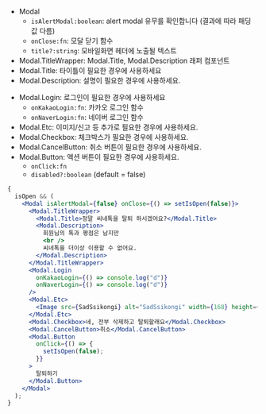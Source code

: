 - Modal
  - `isAlertModal:boolean`: alert modal 유무를 확인합니다 (결과에 따라 패딩 값 다름)
  - `onClose:fn`: 모달 닫기 함수
  - `title?:string`: 모바일화면 헤더에 노출될 텍스트
- Modal.TitleWrapper: Modal.Title, Modal.Description 래퍼 컴포넌트
- Modal.Title: 타이틀이 필요한 경우에 사용하세요
- Modal.Description: 설명이 필요한 경우에 사용하세요.
<!-- - Modal.Report: 신고창이 필요한 경우에 사용하세요. -->
- Modal.Login: 로그인이 필요한 경우에 사용하세요
  - `onKakaoLogin:fn`: 카카오 로그인 함수
  - `onNaverLogin:fn`: 네이버 로그인 함수
- Modal.Etc: 이미지/신고 등 추가로 필요한 경우에 사용하세요.
- Modal.Checkbox: 체크박스가 필요한 경우에 사용하세요.
- Modal.CancelButton: 취소 버튼이 필요한 경우에 사용하세요.
- Modal.Button: 액션 버튼이 필요한 경우에 사용하세요.
  - `onClick:fn`
  - `disabled?:boolean` (default = false)

```jsx
{
  isOpen && (
    <Modal isAlertModal={false} onClose={() => setIsOpen(false)}>
      <Modal.TitleWrapper>
        <Modal.Title>정말 씨네톡을 탈퇴 하시겠어요?</Modal.Title>
        <Modal.Description>
          회원님의 톡과 평점은 남지만
          <br />
          씨네톡을 더이상 이용할 수 없어요.
        </Modal.Description>
      </Modal.TitleWrapper>
      <Modal.Login
        onKakaoLogin={() => console.log("d")}
        onNaverLogin={() => console.log("d")}
      />
      <Modal.Etc>
        <Image src={SadSsikongi} alt="SadSsikongi" width={168} height={150} />
      </Modal.Etc>
      <Modal.Checkbox>네, 전부 삭제하고 탈퇴할래요</Modal.Checkbox>
      <Modal.CancelButton>취소</Modal.CancelButton>
      <Modal.Button
        onClick={() => {
          setIsOpen(false);
        }}
      >
        탈퇴하기
      </Modal.Button>
    </Modal>
  );
}
```
